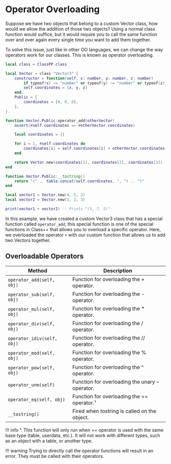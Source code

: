# Operator Overloading

Suppose we have two objects that belong to a custom Vector class, how would we allow the addition of those two objects?
Using a normal class function would suffice, but it would require you to call the same function over and over again every single time you want to add them together.

To solve this issue, just like in other OO languages, we can change the way operators work for our classes. This is known as operator overloading.

```lua
local class = ClassPP.class

local Vector = class "Vector3" {
	constructor = function(self, x: number, y: number, z: number)
		if typeof(x) ~= "number" or typeof(y) ~= "number" or typeof(z) ~= "number" then self.coordinates = {0, 0, 0} return end
		self.coordinates = {x, y, z}
	end,
	Public = {
		coordinates = {0, 0, 0},
	},
}

function Vector.Public:operator_add(otherVector)
    assert(#self.coordinates == #otherVector.coordinates)

	local coordinates = {}

	for i = 1, #self.coordinates do
		coordinates[i] = self.coordinates[i] + otherVector.coordinates[i]
	end

	return Vector.new(coordinates[1], coordinates[2], coordinates[3])
end

function Vector.Public:__tostring()
	return "(" .. table.concat(self.coordinates, ", ") .. ")"
end

local vector1 = Vector.new(4, 5, 2)
local vector2 = Vector.new(1, 2, 3)

print(vector1 + vector2) -- Prints "(5, 7, 5)"
```

In this example, we have created a custom Vector3 class that has a special function called `operator_add`, this special function is one of the special functions in Class++ that allows you to overload a specific operator. Here, we overloaded the operator `+` with our custom function that allows us to add two Vectors together.

## Overloadable Operators

<div markdown="1" class="operator_overloading_table">
<div class="operator_overloading_table">
<div class="md-typeset__scrollwrap">
<div class="md-typeset__table">
<table>
<thead>
<tr>
<th class="operator_overloading_method">Method</th>
<th class="operator_overloading_description">Description</th>
</tr>
</thead>
<tbody>
<tr>
<td><code>operator_add(self, obj)</code></td>
<td>Function for overloading the + operator.</td>
</tr>
<tr>
<td><code>operator_sub(self, obj)</code></td>
<td>Function for overloading the - operator.</td>
</tr>
<tr>
<td><code>operator_mul(self, obj)</code></td>
<td>Function for overloading the * operator.</td>
</tr>
<tr>
<td><code>operator_div(self, obj)</code></td>
<td>Function for overloading the / operator.</td>
</tr>
<tr>
<td><code>operator_idiv(self, obj)</code></td>
<td>Function for overloading the // operator.</td>
</tr>
<tr>
<td><code>operator_mod(self, obj)</code></td>
<td>Function for overloading the % operator.</td>
</tr>
<tr>
<td><code>operator_pow(self, obj)</code></td>
<td>Function for overloading the ^ operator.</td>
</tr>
<tr>
<td><code>operator_unm(self)</code></td>
<td>Function for overloading the unary – operator.</td>
</tr>
<tr>
<td><code>operator_eq(self, obj)</code></td>
<td>Function for overloading the == operator.¹</td>
</tr>
<tr>
<td><code>__tostring()</code></td>
<td>Fired when tostring is called on the object.</td>
</tr>
</tbody>
</table>
</div>
</div>
</div>
</div>

!!! info 
    ¹: This function will only run when == operator is used with the same base type (table, userdata, etc.).
    It will not work with different types, such as an object with a table, or another type.

!!! warning
    Trying to directly call the operator functions will result in an error. They must be called with their operators.